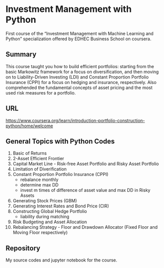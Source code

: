 # Investment Management with Python
First course of the “Investment Management with Machine Learning and Python” specialization offered by EDHEC Business School on coursera.

## Summary
This course taught you how to build efficient portfolios: starting from the basic Markowitz framework for a focus on diversification, and then moving on to Liability-Driven Investing (LDI) and Constant Proportion Portfolio Insurance (CPPI) for a focus on hedging and insurance, respectively.  Also comprehended the fundamental concepts of asset pricing and the most used risk measures for a portfolio.

## URL
https://www.coursera.org/learn/introduction-portfolio-construction-python/home/welcome

## General Topics with Python Codes
1. Basic of Returns
2. 2-Asset Efficient Frontier
3. Capital Market Line - Risk-free Asset Portfolio and Risky Asset Portfolio
4. Limitation of Diverification
5. Constant Proportion Portfolio Insurance (CPPI)
    - rebalance monthly
    - determine max DD
    - invest m times of difference of asset value and max DD in Risky Assets
6. Generating Stock Prices (GBM)
7. Generating Interest Rates and Bond Price (CIR)
8. Constructing Global Hedge Portfolio
    - liability during matching
9. Risk Budgeting and Asset Allocation
10. Rebalancing Strategy - Floor and Drawdown Allocator (Fixed Floor and Moving Floor respectively)

## Repository
My source codes and jupyter notebook for the course.
